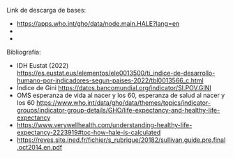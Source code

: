 Link de descarga de bases:

- https://apps.who.int/gho/data/node.main.HALE?lang=en
-
-

Bibliografía:

- IDH Eustat (2022)  https://es.eustat.eus/elementos/ele0013500/ti_indice-de-desarrollo-humano-por-indicadores-segun-paises-2022/tbl0013566_c.html
- Índice de Gini https://datos.bancomundial.org/indicator/SI.POV.GINI
- OMS esperanza de vida al nacer y los 60, esperanza de salud al nacer y los 60 https://www.who.int/data/gho/data/themes/topics/indicator-groups/indicator-group-details/GHO/life-expectancy-and-healthy-life-expectancy
- https://www.verywellhealth.com/understanding-healthy-life-expectancy-2223919#toc-how-hale-is-calculated
- https://reves.site.ined.fr/fichier/s_rubrique/20182/sullivan.guide.pre.final.oct2014.en.pdf
